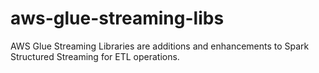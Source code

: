 # aws-glue-streaming-libs
AWS Glue Streaming Libraries are additions and enhancements to Spark Structured Streaming for ETL operations.